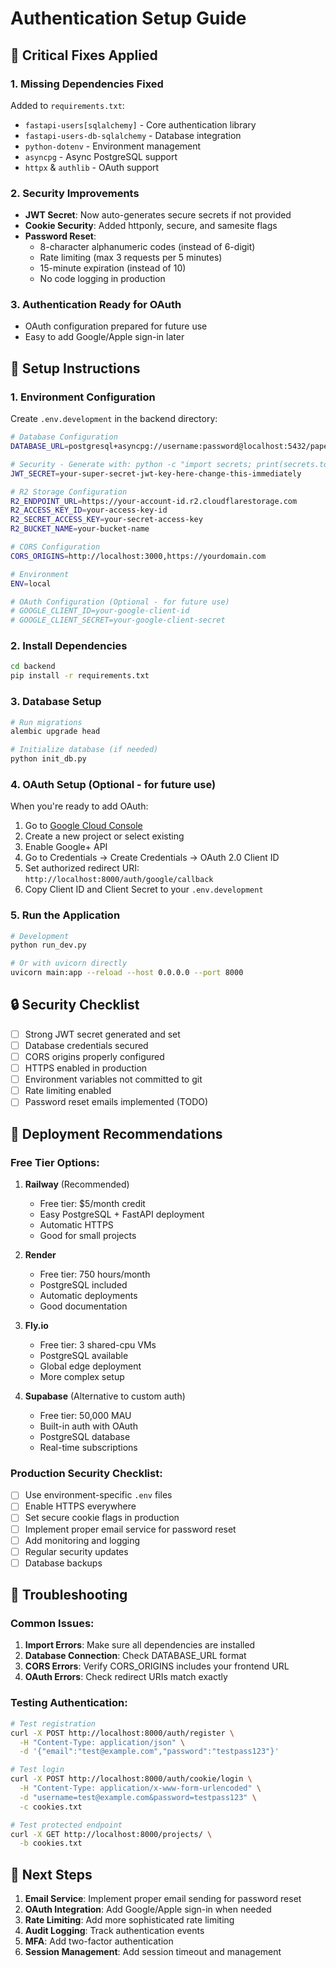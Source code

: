 # Authentication Setup Guide

## 🔧 Critical Fixes Applied

### 1. Missing Dependencies Fixed
Added to `requirements.txt`:
- `fastapi-users[sqlalchemy]` - Core authentication library
- `fastapi-users-db-sqlalchemy` - Database integration
- `python-dotenv` - Environment management
- `asyncpg` - Async PostgreSQL support
- `httpx` & `authlib` - OAuth support

### 2. Security Improvements
- **JWT Secret**: Now auto-generates secure secrets if not provided
- **Cookie Security**: Added httponly, secure, and samesite flags
- **Password Reset**: 
  - 8-character alphanumeric codes (instead of 6-digit)
  - Rate limiting (max 3 requests per 5 minutes)
  - 15-minute expiration (instead of 10)
  - No code logging in production

### 3. Authentication Ready for OAuth
- OAuth configuration prepared for future use
- Easy to add Google/Apple sign-in later

## 🚀 Setup Instructions

### 1. Environment Configuration

Create `.env.development` in the backend directory:

```bash
# Database Configuration
DATABASE_URL=postgresql+asyncpg://username:password@localhost:5432/paper_mapper

# Security - Generate with: python -c "import secrets; print(secrets.token_urlsafe(32))"
JWT_SECRET=your-super-secret-jwt-key-here-change-this-immediately

# R2 Storage Configuration
R2_ENDPOINT_URL=https://your-account-id.r2.cloudflarestorage.com
R2_ACCESS_KEY_ID=your-access-key-id
R2_SECRET_ACCESS_KEY=your-secret-access-key
R2_BUCKET_NAME=your-bucket-name

# CORS Configuration
CORS_ORIGINS=http://localhost:3000,https://yourdomain.com

# Environment
ENV=local

# OAuth Configuration (Optional - for future use)
# GOOGLE_CLIENT_ID=your-google-client-id
# GOOGLE_CLIENT_SECRET=your-google-client-secret
```

### 2. Install Dependencies

```bash
cd backend
pip install -r requirements.txt
```

### 3. Database Setup

```bash
# Run migrations
alembic upgrade head

# Initialize database (if needed)
python init_db.py
```

### 4. OAuth Setup (Optional - for future use)

When you're ready to add OAuth:
1. Go to [Google Cloud Console](https://console.cloud.google.com/)
2. Create a new project or select existing
3. Enable Google+ API
4. Go to Credentials → Create Credentials → OAuth 2.0 Client ID
5. Set authorized redirect URI: `http://localhost:8000/auth/google/callback`
6. Copy Client ID and Client Secret to your `.env.development`

### 5. Run the Application

```bash
# Development
python run_dev.py

# Or with uvicorn directly
uvicorn main:app --reload --host 0.0.0.0 --port 8000
```

## 🔒 Security Checklist

- [ ] Strong JWT secret generated and set
- [ ] Database credentials secured
- [ ] CORS origins properly configured
- [ ] HTTPS enabled in production
- [ ] Environment variables not committed to git
- [ ] Rate limiting enabled
- [ ] Password reset emails implemented (TODO)

## 🚀 Deployment Recommendations

### Free Tier Options:

1. **Railway** (Recommended)
   - Free tier: $5/month credit
   - Easy PostgreSQL + FastAPI deployment
   - Automatic HTTPS
   - Good for small projects

2. **Render**
   - Free tier: 750 hours/month
   - PostgreSQL included
   - Automatic deployments
   - Good documentation

3. **Fly.io**
   - Free tier: 3 shared-cpu VMs
   - PostgreSQL available
   - Global edge deployment
   - More complex setup

4. **Supabase** (Alternative to custom auth)
   - Free tier: 50,000 MAU
   - Built-in auth with OAuth
   - PostgreSQL database
   - Real-time subscriptions

### Production Security Checklist:

- [ ] Use environment-specific `.env` files
- [ ] Enable HTTPS everywhere
- [ ] Set secure cookie flags in production
- [ ] Implement proper email service for password reset
- [ ] Add monitoring and logging
- [ ] Regular security updates
- [ ] Database backups

## 🔧 Troubleshooting

### Common Issues:

1. **Import Errors**: Make sure all dependencies are installed
2. **Database Connection**: Check DATABASE_URL format
3. **CORS Errors**: Verify CORS_ORIGINS includes your frontend URL
4. **OAuth Errors**: Check redirect URIs match exactly

### Testing Authentication:

```bash
# Test registration
curl -X POST http://localhost:8000/auth/register \
  -H "Content-Type: application/json" \
  -d '{"email":"test@example.com","password":"testpass123"}'

# Test login
curl -X POST http://localhost:8000/auth/cookie/login \
  -H "Content-Type: application/x-www-form-urlencoded" \
  -d "username=test@example.com&password=testpass123" \
  -c cookies.txt

# Test protected endpoint
curl -X GET http://localhost:8000/projects/ \
  -b cookies.txt
```

## 📝 Next Steps

1. **Email Service**: Implement proper email sending for password reset
2. **OAuth Integration**: Add Google/Apple sign-in when needed
3. **Rate Limiting**: Add more sophisticated rate limiting
4. **Audit Logging**: Track authentication events
5. **MFA**: Add two-factor authentication
6. **Session Management**: Add session timeout and management 